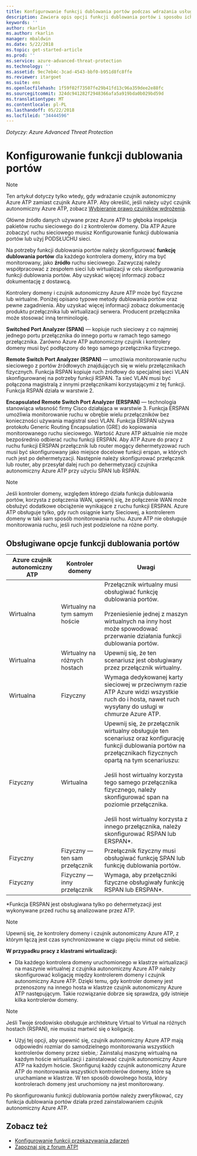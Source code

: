 ```yaml
---
title: Konfigurowanie funkcji dublowania portów podczas wdrażania usługi Azure Advanced Threat Protection | Dokumentacja firmy Microsoft
description: Zawiera opis opcji funkcji dublowania portów i sposobu ich konfigurowana na potrzeby Azure ATP
keywords: ''
author: rkarlin
ms.author: rkarlin
manager: mbaldwin
ms.date: 5/22/2018
ms.topic: get-started-article
ms.prod: ''
ms.service: azure-advanced-threat-protection
ms.technology: ''
ms.assetid: 9ec7eb4c-3cad-4543-bbf0-b951d8fc8ffe
ms.reviewer: itargoet
ms.suite: ems
ms.openlocfilehash: 1f59f02f73507fe29b41fd13c96a359dee2e88fc
ms.sourcegitcommit: 324dc941282f2948366afa5a919bda0b029bd59d
ms.translationtype: MT
ms.contentlocale: pl-PL
ms.lasthandoff: 05/22/2018
ms.locfileid: "34444596"
---
```

*Dotyczy: Azure Advanced Threat Protection*



# <a name="configure-port-mirroring"></a>Konfigurowanie funkcji dublowania portów
> [!NOTE] 
> Ten artykuł dotyczy tylko wtedy, gdy wdrażanie czujnik autonomiczny Azure ATP zamiast czujnik Azure ATP. Aby określić, jeśli należy użyć czujnik autonomiczny Azure ATP, zobacz [Wybieranie prawo czujników wdrożenia](atp-capacity-planning.md#choosing-the-right-sensor-type-for-your-deployment).
 
Główne źródło danych używane przez Azure ATP to głęboka inspekcja pakietów ruchu sieciowego do i z kontrolerów domeny. Dla ATP Azure zobaczyć ruchu sieciowego musisz Konfigurowanie funkcji dublowania portów lub użyj PODSŁUCHU sieci.

Na potrzeby funkcji dublowania portów należy skonfigurować **funkcję dublowania portów** dla każdego kontrolera domeny, który ma być monitorowany, jako **źródło** ruchu sieciowego. Zazwyczaj należy współpracować z zespołem sieci lub wirtualizacji w celu skonfigurowania funkcji dublowania portów.
Aby uzyskać więcej informacji zobacz dokumentację z dostawcą.

Kontrolery domeny i czujnik autonomiczny Azure ATP może być fizyczne lub wirtualne. Poniżej opisano typowe metody dublowania portów oraz pewne zagadnienia. Aby uzyskać więcej informacji zobacz dokumentację produktu przełącznika lub wirtualizacji serwera. Producent przełącznika może stosować inną terminologię.

**Switched Port Analyzer (SPAN)** — kopiuje ruch sieciowy z co najmniej jednego portu przełącznika do innego portu w ramach tego samego przełącznika. Zarówno Azure ATP autonomiczny czujnik i kontrolery domeny musi być podłączony do tego samego przełącznika fizycznego.

**Remote Switch Port Analyzer (RSPAN)** — umożliwia monitorowanie ruchu sieciowego z portów źródłowych znajdujących się w wielu przełącznikach fizycznych. Funkcja RSPAN kopiuje ruch źródłowy do specjalnej sieci VLAN skonfigurowanej na potrzeby funkcji RSPAN. Ta sieć VLAN musi być połączona magistralą z innymi przełącznikami korzystającymi z tej funkcji. Funkcja RSPAN działa w warstwie 2.

**Encapsulated Remote Switch Port Analyzer (ERSPAN)** — technologia stanowiąca własność firmy Cisco działająca w warstwie 3. Funkcja ERSPAN umożliwia monitorowanie ruchu w obrębie wielu przełączników bez konieczności używania magistral sieci VLAN. Funkcja ERSPAN używa protokołu Generic Routing Encapsulation (GRE) do kopiowania monitorowanego ruchu sieciowego. Wartość Azure ATP aktualnie nie może bezpośrednio odbierać ruchu funkcji ERSPAN. Aby ATP Azure do pracy z ruchu funkcji ERSPAN przełącznik lub router mogący dehermetyzować ruch musi być skonfigurowany jako miejsce docelowe funkcji erspan, w których ruch jest po dehermetyzacji. Następnie należy skonfigurować przełącznik lub router, aby przesyłał dalej ruch po dehermetyzacji czujnika autonomiczny Azure ATP przy użyciu SPAN lub RSPAN.

> [!NOTE]
> Jeśli kontroler domeny, względem którego działa funkcja dublowania portów, korzysta z połączenia WAN, upewnij się, że połączenie WAN może obsłużyć dodatkowe obciążenie wynikające z ruchu funkcji ERSPAN.
> Azure ATP obsługuje tylko, gdy ruch osiągnie karty Sieciowej, a kontrolerem domeny w taki sam sposób monitorowania ruchu. Azure ATP nie obsługuje monitorowania ruchu, jeśli ruch jest podzielone na różne porty.

## <a name="supported-port-mirroring-options"></a>Obsługiwane opcje funkcji dublowania portów

|Azure czujnik autonomiczny ATP|Kontroler domeny|Uwagi|
|---------------|---------------------|------------------|
|Wirtualna|Wirtualny na tym samym hoście|Przełącznik wirtualny musi obsługiwać funkcję dublowania portów.<br /><br />Przeniesienie jednej z maszyn wirtualnych na inny host może spowodować przerwanie działania funkcji dublowania portów.|
|Wirtualna|Wirtualny na różnych hostach|Upewnij się, że ten scenariusz jest obsługiwany przez przełącznik wirtualny.|
|Wirtualna|Fizyczny|Wymaga dedykowanej karty sieciowej w przeciwnym razie ATP Azure widzi wszystkie ruch do i hosta, nawet ruch wysyłany do usługi w chmurze Azure ATP.|
|Fizyczny|Wirtualna|Upewnij się, że przełącznik wirtualny obsługuje ten scenariusz oraz konfigurację funkcji dublowania portów na przełącznikach fizycznych opartą na tym scenariuszu:<br /><br />Jeśli host wirtualny korzysta tego samego przełącznika fizycznego, należy skonfigurować span na poziomie przełącznika.<br /><br />Jeśli host wirtualny korzysta z innego przełącznika, należy skonfigurować RSPAN lub ERSPAN&#42;.|
|Fizyczny|Fizyczny — ten sam przełącznik|Przełącznik fizyczny musi obsługiwać funkcję SPAN lub funkcję dublowania portów.|
|Fizyczny|Fizyczny — inny przełącznik|Wymaga, aby przełączniki fizyczne obsługiwały funkcję RSPAN lub ERSPAN&#42;.|
&#42;Funkcja ERSPAN jest obsługiwana tylko po dehermetyzacji jest wykonywane przed ruchu są analizowane przez ATP.

> [!NOTE]
> Upewnij się, że kontrolery domeny i czujnik autonomiczny Azure ATP, z którym łączą jest czas synchronizowane w ciągu pięciu minut od siebie.

**W przypadku pracy z klastrami wirtualizacji:**

-   Dla każdego kontrolera domeny uruchomionego w klastrze wirtualizacji na maszynie wirtualnej z czujnika autonomiczny Azure ATP należy skonfigurować koligację między kontrolerem domeny i czujnik autonomiczny Azure ATP. Dzięki temu, gdy kontroler domeny jest przenoszony na innego hosta w klastrze czujnik autonomiczny Azure ATP następującym. Takie rozwiązanie dobrze się sprawdza, gdy istnieje kilka kontrolerów domeny.

 > [!NOTE]
 > Jeśli Twoje środowisko obsługuje architekturę Virtual to Virtual na różnych hostach (RSPAN), nie musisz martwić się o koligację.
 
-   Użyj tej opcji, aby upewnić się, czujnik autonomiczny Azure ATP mają odpowiedni rozmiar do samodzielnego monitorowania wszystkich kontrolerów domeny przez siebie,: Zainstaluj maszynę wirtualną na każdym hoście wirtualizacji i zainstalować czujnik autonomiczny Azure ATP na każdym hoście. Skonfiguruj każdy czujnik autonomiczny Azure ATP do monitorowania wszystkich kontrolerów domeny, które są uruchamiane w klastrze. W ten sposób dowolnego hosta, który kontrolerach domeny jest uruchomiony na jest monitorowany.

Po skonfigurowaniu funkcji dublowania portów należy zweryfikować, czy funkcja dublowania portów działa przed zainstalowaniem czujnik autonomiczny Azure ATP.

## <a name="see-also"></a>Zobacz też
- [Konfigurowanie funkcji przekazywania zdarzeń](configure-event-forwarding.md)
- [Zapoznaj się z forum ATP!](https://aka.ms/azureatpcommunity)